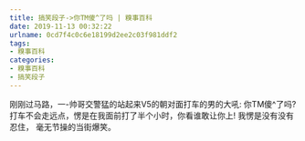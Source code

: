```yaml
---
title: 搞笑段子->你TM傻^了吗 | 糗事百科
date: 2019-11-13 00:32:22
urlname: 0cd7f4c0c6e18199d2ee2c03f981ddf2
tags: 
- 糗事百科
categories:
- 糗事百科
- 搞笑段子
---
```

刚刚过马路，一-帅哥交警猛的站起来V5的朝对面打车的男的大吼:  你TM傻^了吗?打车不会走远点，愣是在我面前打了半个小时，你看谁敢让你上!  我愣是没有没有忍住，  毫无节操的当街爆笑。


